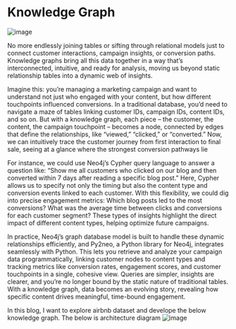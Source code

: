 # Knowledge Graph

![image](https://github.com/user-attachments/assets/23aedc40-ffb4-4148-858b-7eee59573d44)

No more endlessly joining tables or sifting through relational models just to connect customer interactions, campaign insights, or conversion paths. Knowledge graphs bring all this data together in a way that’s interconnected, intuitive, and ready for analysis, moving us beyond static relationship tables into a dynamic web of insights.

Imagine this: you’re managing a marketing campaign and want to understand not just who engaged with your content, but how different touchpoints influenced conversions. In a traditional database, you’d need to navigate a maze of tables linking customer IDs, campaign IDs, content IDs, and so on. But with a knowledge graph, each piece – the customer, the content, the campaign touchpoint – becomes a node, connected by edges that define the relationships, like “viewed,” “clicked,” or “converted.” Now, we can intuitively trace the customer journey from first interaction to final sale, seeing at a glance where the strongest conversion pathways lie

For instance, we could use Neo4j’s Cypher query language to answer a question like: “Show me all customers who clicked on our blog and then converted within 7 days after reading a specific blog post.” Here, Cypher allows us to specify not only the timing but also the content type and conversion events linked to each customer. With this flexibility, we could dig into precise engagement metrics: Which blog posts led to the most conversions? What was the average time between clicks and conversions for each customer segment? These types of insights highlight the direct impact of different content types, helping optimize future campaigns.

In practice, Neo4j’s graph database model is built to handle these dynamic relationships efficiently, and Py2neo, a Python library for Neo4j, integrates seamlessly with Python. This lets you retrieve and analyze your campaign data programmatically, linking customer nodes to content types and tracking metrics like conversion rates, engagement scores, and customer touchpoints in a single, cohesive view. Queries are simpler, insights are clearer, and you’re no longer bound by the static nature of traditional tables. With a knowledge graph, data becomes an evolving story, revealing how specific content drives meaningful, time-bound engagement.

In this blog, I want to explore airbnb dataset and develope the below knowledge graph. The below is architecture diagram
![image](https://github.com/user-attachments/assets/6ff618af-601a-4cf1-9aac-4b671741f613)


